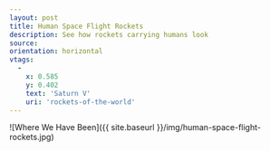 ```yaml
---
layout: post
title: Human Space Flight Rockets
description: See how rockets carrying humans look
source: 
orientation: horizontal
vtags:
  -
    x: 0.585
    y: 0.402
    text: 'Saturn V'
    uri: 'rockets-of-the-world'
---
```


![Where We Have Been]({{ site.baseurl }}/img/human-space-flight-rockets.jpg)
